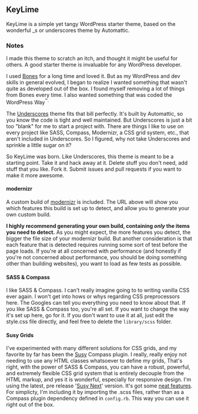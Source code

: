 ## KeyLime

KeyLime is a simple yet tangy WordPress starter theme, based on the wonderful _s or underscores theme by Automattic.

### Notes

I made this theme to scratch an itch, and thought it might be useful for others. A good starter theme is invaluable for any WordPress developer.

I used [Bones](https://github.com/eddiemachado/bones) for a long time and loved it. But as my WordPress and dev skills in general evolved, I began to realize I wanted something that wasn't quite as developed out of the box. I found myself removing a lot of things from Bones every time. I also wanted something that was coded the WordPress Way<sup>™</up>.

The [Underscores](http://underscores.me) theme fits that bill perfectly. It's built by Automattic, so you know the code is tight and well maintained. But Underscores is just a bit too "blank" for me to start a project with. There are things I like to use on every project like SASS, Compass, Modernizr, a CSS grid system, etc., that aren't included in Underscores. So I figured, why not take Underscores and sprinkle a little sugar on it?

So KeyLime was born. Like Underscores, this theme is meant to be a starting point. Take it and hack away at it. Delete stuff you don't need, add stuff that you like. Fork it. Submit issues and pull requests if you want to make it more awesome.

#### modernizr
A custom build of [modernizr](http://modernizr.com/download/#-fontface-flexbox-flexboxlegacy-multiplebgs-rgba-csscolumns-generatedcontent-cssgradients-inlinesvg-svg-svgclippaths-shiv-cssclasses-teststyles-testprop-testallprops-prefixes-domprefixes-css_backgroundposition_xy-css_backgroundsizecover-css_boxsizing-css_calc-css_vhunit-css_vmaxunit-css_vminunit-css_vwunit-load) is included. The URL above will show you which features this build is set up to detect, and allow you to generate your own custom build.

**I highly recommend generating your own build, containing *only* the items you need to detect.** As you might expect, the more features you detect, the bigger the file size of your modernizr build. But another consideration is that each feature that is detected requires running some sort of test before the page loads. If you're at all concerned with performance (and honestly if you're not concerned about performance, you should be doing something other than building websites), you want to load as few tests as possible.

#### SASS & Compass
I like SASS & Compass. I can't really imagine going to to writing vanilla CSS ever again. I won't get into hows or whys regarding CSS preprocessors here. The Googles can tell you everything you need to know about that. If you like SASS & Compass too, you're all set. If you want to change the way it's set up here, go for it. If you don't want to use it at all, just edit the style.css file directly, and feel free to delete the `library/scss` folder.

#### Susy Grids
I've experimented with many different solutions for CSS grids, and my favorite by far has been the [Susy](http://susy.oddbird.net) Compass plugin. I really, really enjoy not needing to use any HTML classes whatsoever to define my grids, That's right, with the power of SASS & Compass, you can have a robust, powerful, and extremely flexible CSS grid system that is entirely decouple from the HTML markup, and yes it is wonderful, especially for responsive design. I'm using the latest, pre release '[Susy Next](https://github.com/ericam/susy/tree/susy-next)' version. It's got some [neat features](http://oddbird.net/2013/09/05/susy-alpha-4/). For simplicty, I'm including it by importing the .scss files, rather than as a Compass plugin dependency defined in `config.rb`. This way you can use it right out of the box.
